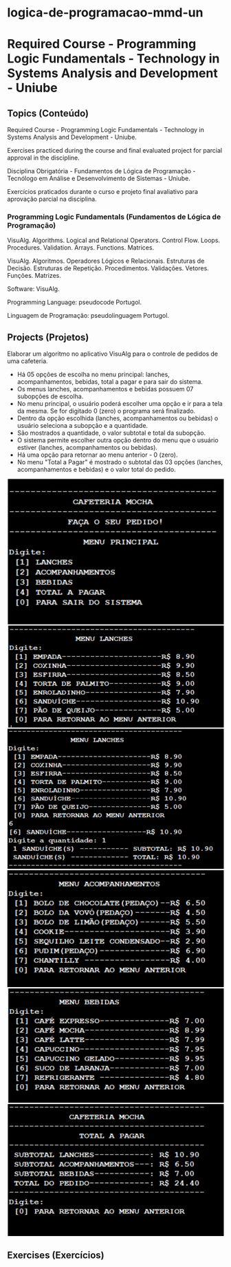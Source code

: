 # logica-de-programacao-mmd-un

<h1>Required Course - Programming Logic Fundamentals - Technology in Systems Analysis and Development - Uniube</h1>

<h2>Topics (Conteúdo)</h2>

<p>Required Course - Programming Logic Fundamentals - Technology in Systems Analysis and Development - Uniube.</p>
<p>Exercises practiced during the course and final evaluated project for parcial approval in the discipline.</p>

<p>Disciplina Obrigatória - Fundamentos de Lógica de Programação - Tecnólogo em Análise e Desenvolvimento de  Sistemas - Uniube.</p>
<p>Exercícios praticados durante o curso e projeto final avaliativo para aprovação parcial na disciplina.</p>

<h3>Programming Logic Fundamentals (Fundamentos de Lógica de Programação)</h3>

<p>VisuAlg. Algorithms. Logical and Relational Operators. Control Flow. Loops. Procedures. Validation. Arrays. Functions. Matrices.</p>

<p>VisuAlg. Algoritmos. Operadores Lógicos e Relacionais. Estruturas de Decisão. Estruturas de Repetição. Procedimentos. Validações. Vetores. Funções. Matrizes.</p>

<p>Software: VisuAlg.</p>
<p>Programming Language: pseudocode Portugol.</p>
<p>Linguagem de Programação: pseudolinguagem Portugol.</>

<h2>Projects (Projetos)</h2>

Elaborar um algoritmo no aplicativo VisuAlg para o controle de pedidos de uma cafeteria.

<ul>
<li>Há 05 opções de escolha no menu principal: lanches, acompanhamentos, bebidas, total a pagar e para sair do sistema.</li>
<li>Os menus lanches, acompanhamentos e bebidas possuem 07 subopções de escolha.</li>
<li>No menu principal, o usuário poderá escolher uma opção e ir para a tela da mesma. Se for digitado 0 (zero) o programa será finalizado.</li>
<li>Dentro da opção escolhida (lanches, acompanhamentos ou bebidas) o usuário seleciona a subopção e a quantidade.</li>
<li>São mostrados a quantidade, o valor subtotal e total da subopção.</li>
<li> O sistema permite escolher outra opção dentro do menu que o usuário estiver (lanches, acompanhamentos ou bebidas).</li>
<li> Há uma opção para retornar ao menu anterior - 0 (zero).</li>
<li>No menu "Total a Pagar" é mostrado o subtotal das 03 opções (lanches, acompanhamentos e bebidas) e o valor total do pedido.</li>
</ul>
<img src="projeto-final-mmd/software-images/1.jpg" alt=" Software Image 1" width="" height="">
<img src="projeto-final-mmd/software-images/2.jpg" alt=" Software Image 2" width="" height="">
<img src="projeto-final-mmd/software-images/3.jpg" alt="Software Image 3" width="" height="">
<img src="projeto-final-mmd/software-images/4.jpg" alt="Software Image 4" width="" height="">
<img src="projeto-final-mmd/software-images/5.jpg" alt="Software Image 5" width="" height="">
<img src="projeto-final-mmd/software-images/6.jpg" alt="Software Image 6" width="" height="">

<!-- <ul>
<li><a href="" target="_blank"></a></li>
</ul> -->

<h2>Exercises (Exercícios)</h2>

<!-- <ul>
<li><a href="" target="_blank"></a></li>
</ul> -->
